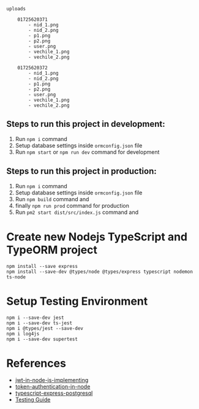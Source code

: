 ```
uploads

    01725620371
        - nid_1.png
        - nid_2.png
        - p1.png
        - p2.png
        - user.png
        - vechile_1.png
        - vechile_2.png
       
    01725620372
        - nid_1.png
        - nid_2.png
        - p1.png
        - p2.png
        - user.png
        - vechile_1.png
        - vechile_2.png

```



## Steps to run this project in development:

1. Run `npm i` command
2. Setup database settings inside `ormconfig.json` file
3. Run `npm start` or `npm run dev` command for development


## Steps to run this project in production: 
1. Run `npm i` command
2. Setup database settings inside `ormconfig.json` file
3. Run `npm build` command and
4. finally `npm run prod` command for production
5. Run `pm2 start dist/src/index.js` command and



# Create new Nodejs TypeScript and TypeORM project

```
npm install --save express 
npm install --save-dev @types/node @types/express typescript nodemon ts-node
```

# Setup Testing Environment

    
    npm i --save-dev jest
    npm i --save-dev ts-jest
    npm i @types/jest --save-dev
    npm i log4js
    npm i --save-dev supertest



# References
- [jwt-in-node-js-implementing](https://kettan007.medium.com/json-web-token-jwt-in-node-js-implementing-using-refresh-token-90e24e046cf8)
- [token-authentication-in-node](https://developer.okta.com/blog/2019/02/14/modern-token-authentication-in-node-with-express)
- [typescript-express-postgresql](https://www.velotio.com/engineering-blog/set-up-production-ready-rest-nodejs-api-server-using-typescript-express-postgresql)
- [Testing Guide](https://javascript.plainenglish.io/beginners-guide-to-testing-jest-with-node-typescript-1f46a1b87dad)